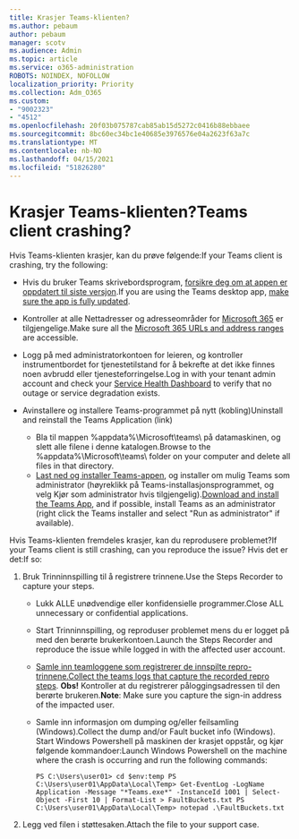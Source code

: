 ```yaml
---
title: Krasjer Teams-klienten?
ms.author: pebaum
author: pebaum
manager: scotv
ms.audience: Admin
ms.topic: article
ms.service: o365-administration
ROBOTS: NOINDEX, NOFOLLOW
localization_priority: Priority
ms.collection: Adm_O365
ms.custom:
- "9002323"
- "4512"
ms.openlocfilehash: 20f03b075787cab85ab15d5272c0416b88ebbaee
ms.sourcegitcommit: 8bc60ec34bc1e40685e3976576e04a2623f63a7c
ms.translationtype: MT
ms.contentlocale: nb-NO
ms.lasthandoff: 04/15/2021
ms.locfileid: "51826280"
---
```

# <a name="teams-client-crashing"></a><span data-ttu-id="35f43-102">Krasjer Teams-klienten?</span><span class="sxs-lookup"><span data-stu-id="35f43-102">Teams client crashing?</span></span>

<span data-ttu-id="35f43-103">Hvis Teams-klienten krasjer, kan du prøve følgende:</span><span class="sxs-lookup"><span data-stu-id="35f43-103">If your Teams client is crashing, try the following:</span></span>

- <span data-ttu-id="35f43-104">Hvis du bruker Teams skrivebordsprogram, [forsikre deg om at appen er oppdatert til siste versjon](https://support.office.com/article/Update-Microsoft-Teams-535a8e4b-45f0-4f6c-8b3d-91bca7a51db1).</span><span class="sxs-lookup"><span data-stu-id="35f43-104">If you are using the Teams desktop app, [make sure the app is fully updated](https://support.office.com/article/Update-Microsoft-Teams-535a8e4b-45f0-4f6c-8b3d-91bca7a51db1).</span></span>

- <span data-ttu-id="35f43-105">Kontroller at alle Nettadresser og adresseområder for [Microsoft 365](https://docs.microsoft.com/microsoftteams/connectivity-issues) er tilgjengelige.</span><span class="sxs-lookup"><span data-stu-id="35f43-105">Make sure all the [Microsoft 365 URLs and address ranges](https://docs.microsoft.com/microsoftteams/connectivity-issues) are accessible.</span></span>

- <span data-ttu-id="35f43-106">Logg på med administratorkontoen for [](https://docs.microsoft.com/office365/enterprise/view-service-health) leieren, og kontroller instrumentbordet for tjenestetilstand for å bekrefte at det ikke finnes noen avbrudd eller tjenesteforringelse.</span><span class="sxs-lookup"><span data-stu-id="35f43-106">Log in with your tenant admin account and check your [Service Health Dashboard](https://docs.microsoft.com/office365/enterprise/view-service-health) to verify that no outage or service degradation exists.</span></span>

- <span data-ttu-id="35f43-107">Avinstallere og installere Teams-programmet på nytt (kobling)</span><span class="sxs-lookup"><span data-stu-id="35f43-107">Uninstall and reinstall the Teams Application (link)</span></span>
    - <span data-ttu-id="35f43-108">Bla til mappen %appdata%\Microsoft\teams\ på datamaskinen, og slett alle filene i denne katalogen.</span><span class="sxs-lookup"><span data-stu-id="35f43-108">Browse to the %appdata%\Microsoft\teams\ folder on your computer and delete all files in that directory.</span></span>
    - <span data-ttu-id="35f43-109">[Last ned og installer Teams-appen](https://www.microsoft.com/microsoft-365/microsoft-teams/group-chat-software#office-DesktopAppDownload-ofoushy), og installer om mulig Teams som administrator (høyreklikk på Teams-installasjonsprogrammet, og velg Kjør som administrator hvis tilgjengelig).</span><span class="sxs-lookup"><span data-stu-id="35f43-109">[Download and install the Teams App](https://www.microsoft.com/microsoft-365/microsoft-teams/group-chat-software#office-DesktopAppDownload-ofoushy), and if possible, install Teams as an administrator (right click the Teams installer and select "Run as administrator" if available).</span></span>

<span data-ttu-id="35f43-110">Hvis Teams-klienten fremdeles krasjer, kan du reprodusere problemet?</span><span class="sxs-lookup"><span data-stu-id="35f43-110">If your Teams client is still crashing, can you reproduce the issue?</span></span> <span data-ttu-id="35f43-111">Hvis det er det:</span><span class="sxs-lookup"><span data-stu-id="35f43-111">If so:</span></span>

1. <span data-ttu-id="35f43-112">Bruk Trinninnspilling til å registrere trinnene.</span><span class="sxs-lookup"><span data-stu-id="35f43-112">Use the Steps Recorder to capture your steps.</span></span>
    - <span data-ttu-id="35f43-113">Lukk ALLE unødvendige eller konfidensielle programmer.</span><span class="sxs-lookup"><span data-stu-id="35f43-113">Close ALL unnecessary or confidential applications.</span></span>
    - <span data-ttu-id="35f43-114">Start Trinninnspilling, og reproduser problemet mens du er logget på med den berørte brukerkontoen.</span><span class="sxs-lookup"><span data-stu-id="35f43-114">Launch the Steps Recorder and reproduce the issue while logged in with the affected user account.</span></span>
    - <span data-ttu-id="35f43-115">[Samle inn teamloggene som registrerer de innspilte repro-trinnene.](https://docs.microsoft.com/microsoftteams/log-files)</span><span class="sxs-lookup"><span data-stu-id="35f43-115">[Collect the teams logs that capture the recorded repro steps](https://docs.microsoft.com/microsoftteams/log-files).</span></span> <span data-ttu-id="35f43-116">**Obs!** Kontroller at du registrerer påloggingsadressen til den berørte brukeren.</span><span class="sxs-lookup"><span data-stu-id="35f43-116">**Note**: Make sure you capture the sign-in address of the impacted user.</span></span>
    - <span data-ttu-id="35f43-117">Samle inn informasjon om dumping og/eller feilsamling (Windows).</span><span class="sxs-lookup"><span data-stu-id="35f43-117">Collect the dump and/or Fault bucket info (Windows).</span></span> <span data-ttu-id="35f43-118">Start Windows Powershell på maskinen der krasjet oppstår, og kjør følgende kommandoer:</span><span class="sxs-lookup"><span data-stu-id="35f43-118">Launch Windows Powershell on the machine where the crash is occurring and run the following commands:</span></span>

        `
        PS C:\Users\user01> cd $env:temp
        PS C:\Users\user01\AppData\Local\Temp> Get-EventLog -LogName Application -Message "*Teams.exe*" -InstanceId 1001 | Select-Object -First 10 | Format-List > FaultBuckets.txt
        PS C:\Users\user01\AppData\Local\Temp> notepad .\FaultBuckets.txt
        `
    
2. <span data-ttu-id="35f43-119">Legg ved filen i støttesaken.</span><span class="sxs-lookup"><span data-stu-id="35f43-119">Attach the file to your support case.</span></span>

